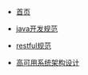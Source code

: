 * [首页](/)

* [java开发规范](/rules/java_rule.md)
* [restful规范](/rules/restful/restful.md)
* [高可用系统架构设计](/rules/high/high_rule.md)
